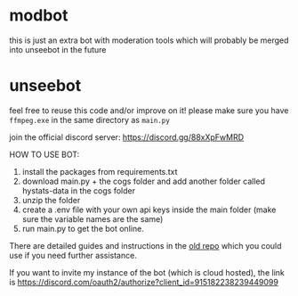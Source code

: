 # modbot
this is just an extra bot with moderation tools which will probably be merged into unseebot in the future
# unseebot
feel free to reuse this code and/or improve on it!
please make sure you have `ffmpeg.exe` in the same directory as `main.py`

join the official discord server: https://discord.gg/88xXpFwMRD

HOW TO USE BOT:
1. install the packages from requirements.txt
2. download main.py + the cogs folder and add another folder called hystats-data in the cogs folder
3. unzip the folder
4. create a .env file with your own api keys inside the main folder (make sure the variable names are the same)
5. run main.py to get the bot online.

There are detailed guides and instructions in the [old repo](https://github.com/unseeyou/unseebot) which you could use if you need further assistance.

If you want to invite my instance of the bot (which is cloud hosted), the link is https://discord.com/oauth2/authorize?client_id=915182238239449099